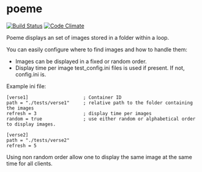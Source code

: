 poeme
=====

[![Build Status](https://travis-ci.org/Idem/poeme.svg?branch=master)](https://travis-ci.org/Idem/poeme)
[![Code Climate](https://codeclimate.com/github/Idem/poeme/badges/gpa.svg)](https://codeclimate.com/github/Idem/poeme)

Poeme displays an set of images stored in a folder within a loop.


You can easily configure where to find images and how to handle them:
* Images can be displayed in a fixed or random order.
* Display time per image
test_config.ini files is used if present. If not, config.ini is.

Example ini file:
```
[verse1]                    ; Container ID
path = "./tests/verse1"     ; relative path to the folder containing the images
refresh = 3                 ; display time per images
random = true               ; use either random or alphabetical order to display images.

[verse2]
path = "./tests/verse2"
refresh = 5
```

Using non random order allow one to display the same image at the same time for all clients.
